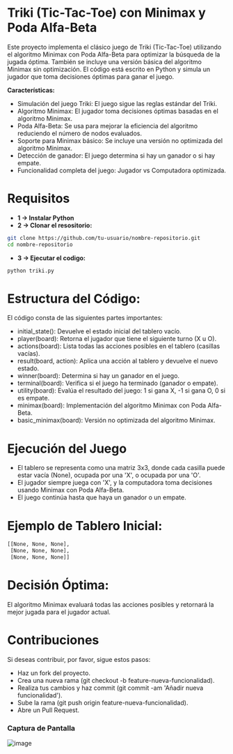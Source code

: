 # Triki (Tic-Tac-Toe) con Minimax y Poda Alfa-Beta
Este proyecto implementa el clásico juego de Triki (Tic-Tac-Toe) utilizando el algoritmo 
Minimax con Poda Alfa-Beta para optimizar la búsqueda de la jugada óptima. También se 
incluye una versión básica del algoritmo Minimax sin optimización. El código está escrito 
en Python y simula un jugador que toma decisiones óptimas para ganar el juego.

**Características:**
- Simulación del juego Triki: El juego sigue las reglas estándar del Triki.
- Algoritmo Minimax: El jugador toma decisiones óptimas basadas en el algoritmo Minimax.
- Poda Alfa-Beta: Se usa para mejorar la eficiencia del algoritmo reduciendo el número de nodos evaluados.
- Soporte para Minimax básico: Se incluye una versión no optimizada del algoritmo Minimax.
- Detección de ganador: El juego determina si hay un ganador o si hay empate.
- Funcionalidad completa del juego: Jugador vs Computadora optimizada.

# Requisitos
- **1 -> Instalar Python**
- **2 -> Clonar el resositorio:**
```bash
git clone https://github.com/tu-usuario/nombre-repositorio.git
cd nombre-repositorio
```

- **3 -> Ejecutar el codigo:**
```bash
python triki.py
```

# Estructura del Código:
El código consta de las siguientes partes importantes:

- initial_state(): Devuelve el estado inicial del tablero vacío.
- player(board): Retorna el jugador que tiene el siguiente turno (X u O).
- actions(board): Lista todas las acciones posibles en el tablero (casillas vacías).
- result(board, action): Aplica una acción al tablero y devuelve el nuevo estado.
- winner(board): Determina si hay un ganador en el juego.
- terminal(board): Verifica si el juego ha terminado (ganador o empate).
- utility(board): Evalúa el resultado del juego: 1 si gana X, -1 si gana O, 0 si es empate.
- minimax(board): Implementación del algoritmo Minimax con Poda Alfa-Beta.
- basic_minimax(board): Versión no optimizada del algoritmo Minimax.

# Ejecución del Juego
- El tablero se representa como una matriz 3x3, donde cada casilla puede estar vacía (None), ocupada por una 'X', o ocupada por una 'O'.
- El jugador siempre juega con 'X', y la computadora toma decisiones usando Minimax con Poda Alfa-Beta.
- El juego continúa hasta que haya un ganador o un empate.

# Ejemplo de Tablero Inicial:
```bash
[[None, None, None],
 [None, None, None],
 [None, None, None]]
```

# Decisión Óptima:
El algoritmo Minimax evaluará todas las acciones posibles y retornará la mejor jugada para el jugador actual.

# Contribuciones
Si deseas contribuir, por favor, sigue estos pasos:
- Haz un fork del proyecto.
- Crea una nueva rama (git checkout -b feature-nueva-funcionalidad).
- Realiza tus cambios y haz commit (git commit -am 'Añadir nueva funcionalidad').
- Sube la rama (git push origin feature-nueva-funcionalidad).
- Abre un Pull Request.

### Captura de Pantalla
![image](https://github.com/user-attachments/assets/a0a609a2-a356-4a10-9b99-8ba06517052e)

